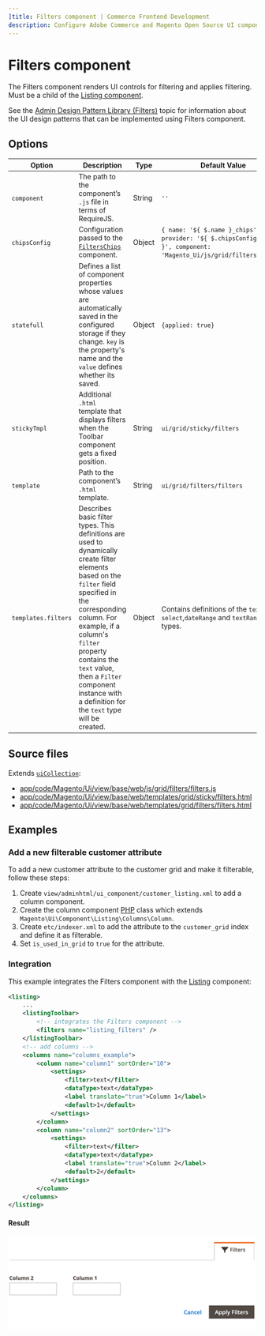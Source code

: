 ```yaml
---
]title: Filters component | Commerce Frontend Development
description: Configure Adobe Commerce and Magento Open Source UI components and integrate them with other components.
---
```


# Filters component

The Filters component renders UI controls for filtering and applies filtering. Must be a child of the [Listing component](listing-grid.md).

See the [Admin Design Pattern Library (Filters)](https://devdocs.magento.com/guides/v2.4/pattern-library/filters/data-table-filters/filtering.html) topic for information about the UI design patterns that can be implemented using Filters component.

## Options

| Option | Description | Type | Default Value |
| --- | --- | --- | --- |
| `component` | The path to the component’s `.js` file in terms of RequireJS. | String | `''` |
| `chipsConfig` | Configuration passed to the [`FiltersChips`](filters-chips.md) component. | Object | `{ name: '${ $.name }_chips', provider: '${ $.chipsConfig.name }', component: 'Magento_Ui/js/grid/filters/chips'}` |
| `statefull` |Defines a list of component properties whose values are automatically saved in the configured storage if they change. `key` is the property's name and the `value` defines whether its saved.  | Object | `{applied: true}` |
| `stickyTmpl` | Additional `.html` template that displays filters when the Toolbar component gets a fixed position. | String | `ui/grid/sticky/filters` |
| `template` | Path to the component’s `.html` template. | String | `ui/grid/filters/filters` |
| `templates.filters` |Describes basic filter types. This definitions are used to dynamically create filter elements based on the `filter` field specified in the corresponding column. For example, if a column's `filter` property contains the `text` value, then a `Filter` component instance with a definition for the `text` type will be created.  | Object | Contains definitions of the `text`, `select`,`dateRange` and `textRange` filter types. |

## Source files

Extends [`uiCollection`](concepts/collection.md):

-  [app/code/Magento/Ui/view/base/web/js/grid/filters/filters.js](https://github.com/magento/magento2/blob/2.4/app/code/Magento/Ui/view/base/web/js/grid/filters/filters.js)
-  [app/code/Magento/Ui/view/base/web/templates/grid/sticky/filters.html](https://github.com/magento/magento2/blob/2.4/app/code/Magento/Ui/view/base/web/templates/grid/sticky/filters.html)
-  [app/code/Magento/Ui/view/base/web/templates/grid/filters/filters.html](https://github.com/magento/magento2/blob/2.4/app/code/Magento/Ui/view/base/web/templates/grid/filters/filters.html)

## Examples

### Add a new filterable customer attribute

To add a new customer attribute to the customer grid and make it filterable, follow these steps:

1. Create `view/adminhtml/ui_component/customer_listing.xml` to add a column component.
1. Create the column component [PHP](https://glossary.magento.com/php) class which extends `Magento\Ui\Component\Listing\Columns\Column`.
1. Create `etc/indexer.xml` to add the attribute to the `customer_grid` index and define it as filterable.
1. Set `is_used_in_grid` to `true` for the attribute.

### Integration

This example integrates the Filters component with the [Listing](listing-grid.md) component:

```xml
<listing>
    ...
    <listingToolbar>
        <!-- integrates the Filters component -->
        <filters name="listing_filters" />
    </listingToolbar>
    <!-- add columns -->
    <columns name="columns_example">
        <column name="column1" sortOrder="10">
            <settings>
                <filter>text</filter>
                <dataType>text</dataType>
                <label translate="true">Column 1</label>
                <default>1</default>
            </settings>
        </column>
        <column name="column2" sortOrder="13">
            <settings>
                <filter>text</filter>
                <dataType>text</dataType>
                <label translate="true">Column 2</label>
                <default>2</default>
            </settings>
        </column>
    </columns>
</listing>
```

#### Result

![Filters Component example](../_images/ui-components/ui-filters-result.png)
